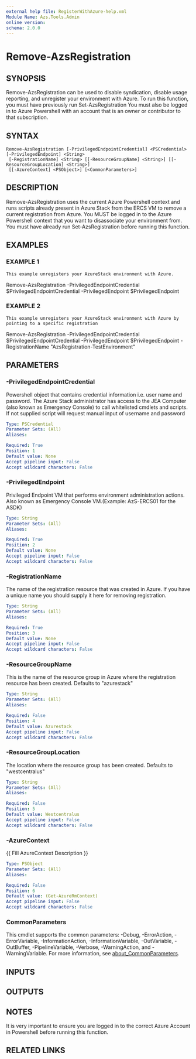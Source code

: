 ```yaml
---
external help file: RegisterWithAzure-help.xml
Module Name: Azs.Tools.Admin
online version:
schema: 2.0.0
---
```


# Remove-AzsRegistration

## SYNOPSIS
Remove-AzsRegistration can be used to disable syndication, disable usage reporting, and unregister your environment with Azure.
To run this function, you must have previously run Set-AzsRegistration
You must also be logged in to Azure Powershell with an account that is an owner or contributor to that subscription.

## SYNTAX

```
Remove-AzsRegistration [-PrivilegedEndpointCredential] <PSCredential> [-PrivilegedEndpoint] <String>
 [-RegistrationName] <String> [[-ResourceGroupName] <String>] [[-ResourceGroupLocation] <String>]
 [[-AzureContext] <PSObject>] [<CommonParameters>]
```

## DESCRIPTION
Remove-AzsRegistration uses the current Azure Powershell context and runs scripts already present in Azure Stack from the ERCS VM to remove a current registration from Azure.
You MUST be logged in to the Azure Powershell context that you want to disassociate your environment from.
You must have already run Set-AzsRegistration before running this function.

## EXAMPLES

### EXAMPLE 1
```
This example unregisters your AzureStack environment with Azure.
```

Remove-AzsRegistration -PrivilegedEndpointCredential $PrivilegedEndpointCredential -PrivilegedEndpoint $PrivilegedEndpoint

### EXAMPLE 2
```
This example unregisters your AzureStack environment with Azure by pointing to a specific registration
```

Remove-AzsRegistration -PrivilegedEndpointCredential $PrivilegedEndpointCredential -PrivilegedEndpoint $PrivilegedEndpoint -RegistrationName "AzsRegistration-TestEnvironment"

## PARAMETERS

### -PrivilegedEndpointCredential
Powershell object that contains credential information i.e.
user name and password.
The Azure Stack administrator has access to the JEA Computer (also known as Emergency Console) to call whitelisted cmdlets and scripts.
If not supplied script will request manual input of username and password

```yaml
Type: PSCredential
Parameter Sets: (All)
Aliases:

Required: True
Position: 1
Default value: None
Accept pipeline input: False
Accept wildcard characters: False
```

### -PrivilegedEndpoint
Privileged Endpoint VM that performs environment administration actions.
Also known as Emergency Console VM.(Example: AzS-ERCS01 for the ASDK)

```yaml
Type: String
Parameter Sets: (All)
Aliases:

Required: True
Position: 2
Default value: None
Accept pipeline input: False
Accept wildcard characters: False
```

### -RegistrationName
The name of the registration resource that was created in Azure.
If you have a unique name you should supply it here for removing registration.

```yaml
Type: String
Parameter Sets: (All)
Aliases:

Required: True
Position: 3
Default value: None
Accept pipeline input: False
Accept wildcard characters: False
```

### -ResourceGroupName
This is the name of the resource group in Azure where the registration resource has been created.
Defaults to "azurestack"

```yaml
Type: String
Parameter Sets: (All)
Aliases:

Required: False
Position: 4
Default value: Azurestack
Accept pipeline input: False
Accept wildcard characters: False
```

### -ResourceGroupLocation
The location where the resource group has been created.
Defaults to "westcentralus"

```yaml
Type: String
Parameter Sets: (All)
Aliases:

Required: False
Position: 5
Default value: Westcentralus
Accept pipeline input: False
Accept wildcard characters: False
```

### -AzureContext
{{ Fill AzureContext Description }}

```yaml
Type: PSObject
Parameter Sets: (All)
Aliases:

Required: False
Position: 6
Default value: (Get-AzureRmContext)
Accept pipeline input: False
Accept wildcard characters: False
```

### CommonParameters
This cmdlet supports the common parameters: -Debug, -ErrorAction, -ErrorVariable, -InformationAction, -InformationVariable, -OutVariable, -OutBuffer, -PipelineVariable, -Verbose, -WarningAction, and -WarningVariable. For more information, see [about_CommonParameters](http://go.microsoft.com/fwlink/?LinkID=113216).

## INPUTS

## OUTPUTS

## NOTES
It is very important to ensure you are logged in to the correct Azure Account in Powershell before running this function.

## RELATED LINKS
